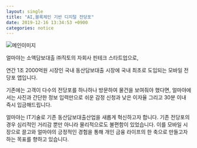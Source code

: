 ```yaml
---
layout: single
title: "AI,블록체인 기반 디지털 전당포"
date: 2019-12-16 13:34:53 +0900
categories: notice
---
```


![메인이미지]({{site.baseurl}}/assets/img/notice/ai.png)

얼마야는 소액담보대출
㈜직토의 자회사 핀테크 스타트업으로,

연간 1조 2000억원 시장인
국내 동산담보대출 시장에
국내 최초로 도입되는
모바일 전당포 앱입니다.

기존에는 고객이 다수의 전당포를
하나하나 방문하여 물건을 보여줘야 했다면,
얼마야에서는
사진과 간단한 정보 입력만으로
쉬운 감정 신청과 낮은 이자율
그리고 30분 이내 즉시 입금해드립니다.

얼마야는 IT기술로
기존 동산담보대출산업을
새롭게 혁신하고자 합니다.
기존 전당포의 경우
심리적인 거리감 뿐만 아니라
물리적으로도 불편함이 있었습니다.
이를 모바일 시장으로 끌고와
얼마야의 긍정적인 경험을 통해
개인 금융 라이프의 한 축으로
만들고자 하는 목표를 향하고 있습니다.
